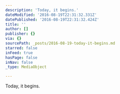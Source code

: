 ```yaml
---
description: 'Today, it begins.'
dateModified: '2016-08-19T22:31:32.331Z'
datePublished: '2016-08-19T22:31:32.424Z'
title: ''
author: []
publisher: {}
via: {}
sourcePath: _posts/2016-08-19-today-it-begins.md
starred: false
inFeed: true
hasPage: false
inNav: false
_type: MediaObject

---
```

Today, it begins.